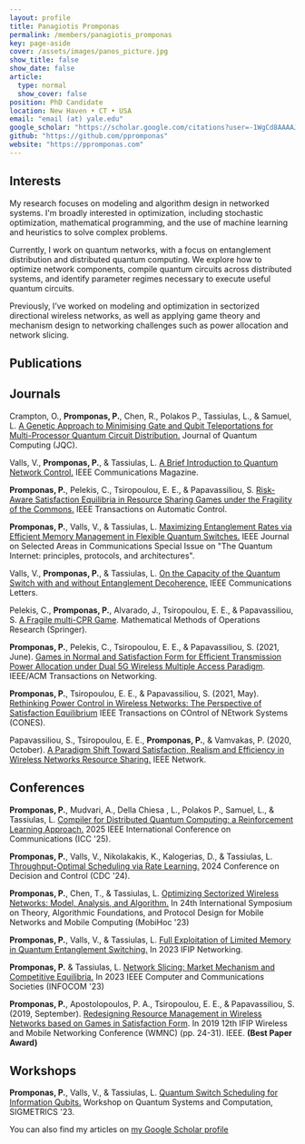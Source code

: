 ```yaml
---
layout: profile
title: Panagiotis Promponas
permalink: /members/panagiotis_promponas
key: page-aside
cover: /assets/images/panos_picture.jpg
show_title: false
show_date: false
article:
  type: normal
  show_cover: false
position: PhD Candidate
location: New Haven • CT • USA
email: "email (at) yale.edu"
google_scholar: "https://scholar.google.com/citations?user=-1WgCd8AAAAJ&hl=en&oi=ao"
github: "https://github.com/ppromponas"
website: "https://ppromponas.com"
---
```


## Interests

My research focuses on modeling and algorithm design in networked systems. I'm broadly interested in optimization, including stochastic optimization, mathematical programming, and the use of machine learning and heuristics to solve complex problems.

Currently, I work on quantum networks, with a focus on entanglement distribution and distributed quantum computing. We explore how to optimize network components, compile quantum circuits across distributed systems, and identify parameter regimes necessary to execute useful quantum circuits.

Previously, I’ve worked on modeling and optimization in sectorized directional wireless networks, as well as applying game theory and mechanism design to networking challenges such as power allocation and network slicing.

## Publications


## Journals


Crampton, O., **Promponas, P.**, Chen, R.,  Polakos P., Tassiulas, L., & Samuel, L. [A Genetic Approach to Minimising Gate and Qubit Teleportations for Multi-Processor Quantum Circuit Distribution.](https://arxiv.org/pdf/2405.05875) Journal of Quantum Computing (JQC).


Valls, V., **Promponas, P.**, & Tassiulas, L. [A Brief Introduction to Quantum Network Control.](https://arxiv.org/pdf/2407.19899) IEEE Communications Magazine.

  
**Promponas, P.**, Pelekis, C., Tsiropoulou, E. E., & Papavassiliou, S. [Risk-Aware Satisfaction Equilibria in Resource Sharing Games under the Fragility of the Commons.](https://ieeexplore.ieee.org/stamp/stamp.jsp?arnumber=10592794&casa_token=dnrl0ANszM0AAAAA:LomfoqqFFQ_rBtphdC-HA5o8EB_GAm0o0MNEPbVzv2wHw6eWM4z4dFQksOoWxlJU7xOAXUsU4g) IEEE Transactions on Automatic Control.


**Promponas, P.**, Valls, V., & Tassiulas, L. [Maximizing Entanglement Rates via Efficient Memory Management in Flexible Quantum Switches.](https://ieeexplore.ieee.org/document/10478297) IEEE Journal on Selected Areas in Communications Special Issue on "The Quantum Internet: principles, protocols, and architectures".

Valls, V., **Promponas, P.**, & Tassiulas, L. [On the Capacity of the Quantum Switch with and without Entanglement Decoherence.](https://ieeexplore.ieee.org/abstract/document/10168120) IEEE Communications Letters.

Pelekis, C., **Promponas, P.**, Alvarado, J., Tsiropoulou, E. E., & Papavassiliou, S. [A Fragile multi-CPR Game](https://arxiv.org/pdf/2102.12820.pdf).
Mathematical Methods of Operations Research (Springer). 

**Promponas, P.**, Pelekis, C., Tsiropoulou, E. E., & Papavassiliou, S. (2021, June). [Games in Normal and Satisfaction Form for Efficient Transmission Power Allocation under Dual 5G Wireless Multiple Access Paradigm](https://www.researchgate.net/profile/Eirini-Eleni-Tsiropoulou/publication/353391615_Games_in_Normal_and_Satisfaction_Form_for_Efficient_Transmission_Power_Allocation_Under_Dual_5G_Wireless_Multiple_Access_Paradigm/links/61033f451e95fe241a98e50d/Games-in-Normal-and-Satisfaction-Form-for-Efficient-Transmission-Power-Allocation-Under-Dual-5G-Wireless-Multiple-Access-Paradigm.pdf?origin=profileFeaturedResearchPublicationItem). IEEE/ACM Transactions on Networking.

**Promponas, P.**,  Tsiropoulou, E. E., & Papavassiliou, S. (2021, May). [Rethinking Power Control in Wireless Networks: The Perspective of Satisfaction Equilibrium](https://www.researchgate.net/publication/351401843_Rethinking_Power_Control_in_Wireless_Networks_The_Perspective_of_Satisfaction_Equilibrium) IEEE Transactions on COntrol of NEtwork Systems (CONES).

Papavassiliou, S., Tsiropoulou, E. E., **Promponas, P.**, & Vamvakas, P. (2020, October). [A 
Paradigm Shift Toward Satisfaction, Realism and Efficiency in Wireless Networks Resource Sharing.](https://www.researchgate.net/profile/Eirini_Eleni_Tsiropoulou/publication/346392121_A_Paradigm_Shift_Toward_Satisfaction_Realism_and_Efficiency_in_Wireless_Networks_Resource_Sharing/links/5fc3dd77a6fdcc6cc683a658/A-Paradigm-Shift-Toward-Satisfaction-Realism-and-Efficiency-in-Wireless-Networks-Resource-Sharing.pdf) IEEE Network.

## Conferences

**Promponas, P.**, Mudvari, A., Della Chiesa , L., Polakos P., Samuel, L., & Tassiulas, L. [Compiler for Distributed Quantum Computing: a Reinforcement Learning Approach.](https://arxiv.org/pdf/2404.17077) 2025 IEEE International Conference on Communications (ICC '25).

 
 **Promponas, P.**, Valls, V., Nikolakakis, K., Kalogerias, D., & Tassiulas, L. [Throughput-Optimal Scheduling via Rate Learning.](https://arxiv.org/pdf/2409.09198) 2024 Conference on Decision and Control (CDC '24).

**Promponas, P.**, Chen, T., & Tassiulas, L. [Optimizing Sectorized Wireless Networks: Model, Analysis, and Algorithm.]() In 24th International Symposium on Theory, Algorithmic Foundations, and Protocol Design for Mobile Networks and Mobile Computing (MobiHoc '23)

**Promponas, P.**, Valls, V., & Tassiulas, L. [Full Exploitation of Limited Memory in Quantum Entanglement Switching.](https://arxiv.org/pdf/2304.10602.pdf) In 2023 IFIP Networking.

**Promponas, P.** & Tassiulas, L. [Network Slicing: Market Mechanism and Competitive Equilibria.](https://arxiv.org/pdf/2301.02840.pdf) In 2023 IEEE Computer and Communications Societies (INFOCOM '23)


**Promponas, P.**, Apostolopoulos, P. A., Tsiropoulou, E. E., & Papavassiliou, S. (2019, September). [Redesigning Resource Management in Wireless Networks based on Games in Satisfaction Form](http://ece-research.unm.edu/tsiropoulou/files/IEEE_WMNC_2019_Promponas_Panagiotis_final.pdf). In 2019 12th IFIP Wireless and Mobile Networking Conference (WMNC) (pp. 24-31). IEEE. **(Best Paper Award)**


## Workshops

 **Promponas, P.**, Valls, V.,  & Tassiulas, L. [Quantum Switch Scheduling for Information Qubits.](https://www.cse.cuhk.edu.hk/~cslui/paper05.pdf) Workshop on Quantum Systems and Computation, SIGMETRICS '23.

 
You can also find my articles on [my Google Scholar profile](https://scholar.google.com/citations?user=-1WgCd8AAAAJ&hl=en)
